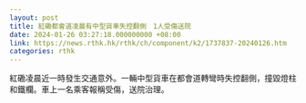 ```yaml
---
layout: post
title: 紅磡都會道凌晨有中型貨車失控翻側　1人受傷送院
date: 2024-01-26 03:27:18.000000000 +08:00
link: https://news.rthk.hk/rthk/ch/component/k2/1737837-20240126.htm
categories: rthk
---
```


紅磡凌晨近一時發生交通意外。一輛中型貨車在都會道轉彎時失控翻側，撞毀燈柱和鐵欄。車上一名乘客報稱受傷，送院治理。
